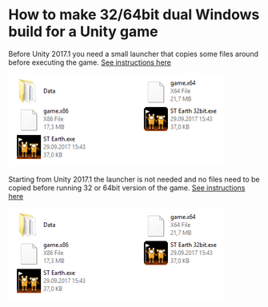 # How to make 32/64bit dual Windows build for a Unity game

Before Unity 2017.1 you need a small launcher that copies some files around before executing the game. [See instructions here]( 	INSTRUCTIONS_BEFORE_2017_1.md)

![Before Unity 2017.1](ulauncher_forum_pic.png)

Starting from Unity 2017.1 the launcher is not needed and no files need to be copied before running 32 or 64bit version of the game. [See instructions here](INSTRUCTIONS.md)

![After Unity 2017.1](ulauncher_forum_pic.png)
